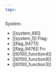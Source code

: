 ```yaml
---
tags:
---
```

System:
- [[system_66]]
- [[system_1]]
Flag:
- [[flag_9477]]
- [[flag_9476]]
Fn:
- [[t0100_function4]]
- [[t0100_function9]]
- [[t0100_function3]]
